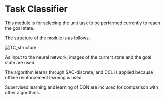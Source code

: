 # Task Classifier

This module is for selecting the unit task to be performed currently to reach the goal state.

The structure of the module is as follows.

![TC_structure](https://user-images.githubusercontent.com/50347012/144417172-c9080904-6b03-4923-b522-82867b4ec749.png)

As input to the neural network, images of the current state and the goal state are used.

The algorithm learns through SAC-discrete, and CQL is applied because offline reinforcement learning is used.

Supervised learning and learning of DQN are included for comparison with other algorithms.
